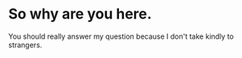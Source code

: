 # So why are you here.
You should really answer my question because I don't take kindly to strangers.

